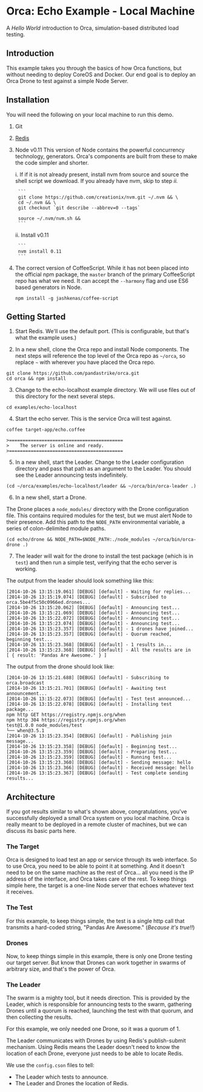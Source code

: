 # Orca: Echo Example - Local Machine
A *Hello World* introduction to Orca, simulation-based distributed load testing.

## Introduction
This example takes you through the basics of how Orca functions, but without needing to deploy CoreOS and Docker.  Our end goal is to deploy an Orca Drone to test against a simple Node Server.

## Installation
You will need the following on your local machine to run this demo.

1. Git

2. [Redis](http://redis.io/)

3. Node v0.11  This version of Node contains the powerful concurrency technology, generators.  Orca's components are built from these to make the code simpler and shorter.

    i. If if it is not already present, install nvm from source and source the shell script we download.  If you already have nvm, skip to step *ii.*

        ```
        git clone https://github.com/creationix/nvm.git ~/.nvm && \
        cd ~/.nvm && \
        git checkout `git describe --abbrev=0 --tags`
        
        source ~/.nvm/nvm.sh &&
        ```

    ii. Install v0.11

        ```
        nvm install 0.11
        ```

4. The correct version of CoffeeScript.  While it has not been placed into the official npm package, the `master` branch of the primary CoffeeScript repo has what we need.  It can accept the `--harmony` flag and use ES6 based generators in Node.

    ```
    npm install -g jashkenas/coffee-script
    ```


## Getting Started

1. Start Redis. We'll use the default port. (This is configurable, but that's what the example uses.)

2. In a new shell, clone the Orca repo and install Node components.  The next steps will reference the top level of the Orca repo as `~/orca`, so replace `~` with wherever you have placed the Orca repo.

  ```
  git clone https://github.com/pandastrike/orca.git
  cd orca && npm install
  ```

3. Change to the echo-localhost example directory.  We will use files out of this directory for the next several steps.

  ```
  cd examples/echo-localhost
  ```

4. Start the echo server.  This is the service Orca will test against.

  ```
  coffee target-app/echo.coffee

  >==========================================
  >    The server is online and ready.
  >==========================================
  ```

5. In a new shell, start the Leader. Change to the Leader configuration directory and pass that path as an argument to the Leader.  You should see the Leader announcing tests indefinitely.

  ```
  (cd ~/orca/examples/echo-localhost/leader && ~/orca/bin/orca-leader .)
  ```

6. In a new shell, start a Drone.

  The Drone places a `node_modules/` directory with the Drone configuration file.  This contains required modules for the test, but we must alert Node to their presence.  Add this path to the `NODE_PATH` environmental variable, a series of colon-delimited module paths.

  ```
  (cd echo/drone && NODE_PATH=$NODE_PATH:./node_modules ~/orca/bin/orca-drone .)
  ```

7. The leader will wait for the drone to install the test package (which is in `test`) and then run a simple test, verifying that the echo server is working.

The output from the leader should look something like this:

```
[2014-10-26 13:15:19.061] [DEBUG] [default] - Waiting for replies...
[2014-10-26 13:15:19.074] [DEBUG] [default] - Subscribed to orca.5be4f5c50c0966ed.drones...
[2014-10-26 13:15:20.062] [DEBUG] [default] - Announcing test...
[2014-10-26 13:15:21.069] [DEBUG] [default] - Announcing test...
[2014-10-26 13:15:22.072] [DEBUG] [default] - Announcing test...
[2014-10-26 13:15:23.074] [DEBUG] [default] - Announcing test...
[2014-10-26 13:15:23.357] [DEBUG] [default] - 1 drones have joined...
[2014-10-26 13:15:23.357] [DEBUG] [default] - Quorum reached, beginning test...
[2014-10-26 13:15:23.368] [DEBUG] [default] - 1 results in...
[2014-10-26 13:15:23.368] [DEBUG] [default] - All the results are in
[ { result: 'Pandas Are Awesome.' } ]
```

The output from the drone should look like:

```
[2014-10-26 13:15:21.688] [DEBUG] [default] - Subscribing to orca.broadcast
[2014-10-26 13:15:21.701] [DEBUG] [default] - Awaiting test announcement...
[2014-10-26 13:15:22.073] [DEBUG] [default] - Test test announced...
[2014-10-26 13:15:22.078] [DEBUG] [default] - Installing test package...
npm http GET https://registry.npmjs.org/when
npm http 304 https://registry.npmjs.org/when
test@1.0.0 node_modules/test
└── when@3.5.1
[2014-10-26 13:15:23.354] [DEBUG] [default] - Publishing join message...
[2014-10-26 13:15:23.358] [DEBUG] [default] - Beginning test...
[2014-10-26 13:15:23.359] [DEBUG] [default] - Preparing test...
[2014-10-26 13:15:23.359] [DEBUG] [default] - Running test...
[2014-10-26 13:15:23.360] [DEBUG] [default] - Sending message: hello
[2014-10-26 13:15:23.366] [DEBUG] [default] - Received message: hello
[2014-10-26 13:15:23.367] [DEBUG] [default] - Test complete sending results...
```

## Architecture
If you got results similar to what's shown above, congratulations, you've successfully deployed a small Orca system on you local machine.  Orca is really meant to be deployed in a remote cluster of machines, but we can discuss its basic parts here.

### The Target
Orca is designed to load test an app or service through its web interface. So to use Orca, you need to be able to point it at something.  And it doesn't need to be on the same machine as the rest of Orca...  all you need is the IP address of the interface, and Orca takes care of the rest.  To keep things simple here, the target is a one-line Node server that echoes whatever text it receives.

### The Test
For this example, to keep things simple, the test is a single http call that transmits a hard-coded string, "Pandas Are Awesome." (*Because it's true!!*)

### Drones
Now, to keep things simple in this example, there is only one Drone testing our target server.  But know that Drones can work together in swarms of arbitrary size, and that's the power of Orca.

### The Leader
The swarm is a mighty tool, but it needs direction.  This is provided by the Leader, which is responsible for announcing tests to the swarm, gathering Drones until a quorum is reached, launching the test with that quorum, and then collecting the results.

For this example, we only needed one Drone, so it was a quorum of 1.

The Leader communicates with Drones by using Redis's publish-submit mechanism.  Using Redis means the Leader doesn't need to know the location of each Drone, everyone just needs to be able to locate Redis.  

We use the `config.cson` files to tell:
- The Leader which tests to announce.
- The Leader and Drones the location of Redis.
